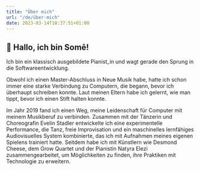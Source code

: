 ```yaml
---
title: "Über mich"
url: "/de/über-mich"
date: 2023-03-14T10:37:51+01:00
---
```


## 👋 Hallo, ich bin Somē!
Ich bin ein klassisch ausgebildete Pianist_in und wagt gerade den Sprung in
die Softwareentwicklung. 

Obwohl ich einen Master-Abschluss in Neue Musik habe, hatte ich
schon immer eine starke Verbindung zu Computern, die begann, bevor ich
überhaupt schreiben konnte. Laut meinen Eltern habe ich gelernt, wie man
tippt, bevor ich einen Stift halten konnte.

Im Jahr 2019 fand ich einen Weg, meine Leidenschaft für Computer mit meinem
Musikberuf zu verbinden. Zusammen mit der Tänzerin und Choreografin Evelin
Stadler entwickelte ich eine experimentelle Performance, die Tanz, freie
Improvisation und ein maschinelles lernfähiges Audiovisuelles System
kombinierte, das ich mit Aufnahmen meines eigenen Spielens trainiert hatte.
Seitdem habe ich mit Künstlern wie Desmond Cheese, dem Grow Quartet und der
Pianistin Natyra Elezi zusammengearbeitet, um Möglichkeiten zu finden, ihre
Praktiken mit Technologie zu erweitern.
